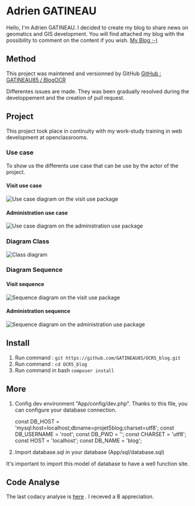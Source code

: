 # Adrien GATINEAU

Hello, I'm Adrien GATINEAU. I decided to create my blog to share news on geomatics and GIS development. You will find attached my blog with the possibility to comment on the content if you wish.
[My Blog ;-)](http://51.15.234.228/projet5/public/index.php?action=home)

## Method
This project was maintened and versionned by GitHub
[GitHub : GATINEAU85 / BlogOCR](https://github.com/GATINEAU85/OCR5_blog)

Differentes issues are made. They was been gradually resolved during the developpement and the creation of pull request. 

## Project

This project took place in continuity with my work-study training in web development at openclassrooms.

### Use case

To show us the differents use case that can be use by the actor of the project. 

#### Visit use case

![Use case diagram on the visit use package](http://51.15.234.228/projet5/public/files/DiagramUseCaseVisit.png)

#### Administration use case

![Use case diagram on the administration use package](http://51.15.234.228/projet5/public/files/DiagramUseCaseAdministration.png)

### Diagram Class

![Class diagram](http://51.15.234.228/projet5/public/files/DiagramClass.png)

### Diagram Sequence

#### Visit sequence

![Sequence diagram on the visit use package](http://51.15.234.228/projet5/public/files/DiagramSequenceVisit.png)

#### Administration sequence

![Sequence diagram on the administration use package](http://51.15.234.228/projet5/public/files/DiagramSequenceAdministration.png)

## Install

1. Run command : `git https://github.com/GATINEAU85/OCR5_blog.git`
2. Run command : `cd OCR5_blog`
3. Run command in bash `composer install`

## More

1. Config dev environment "App/config/dev.php". Thanks to this file, you can configure your database connection.

    const DB_HOST = 'mysql:host=localhost;dbname=projet5blog;charset=utf8';
    const DB_USERNAME = 'root';
    const DB_PWD = '';
    const CHARSET = 'utf8';
    const HOST = 'localhost';
    const DB_NAME = 'blog';
    
2. Import database.sql in your database (App/sql/database.sql)

It's important to import this model of database to have a well function site.

## Code Analyse

The last codacy analyse is [here](https://app.codacy.com/manual/GATINEAU85/OCR5_blog/dashboard) . I receved a B appreciation.
